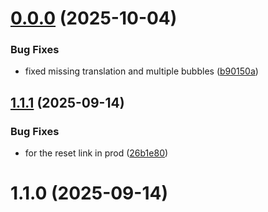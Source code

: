 # [0.0.0](https://github.com/jscott111/scribe-frontend/compare/v1.1.1...v0.0.0) (2025-10-04)


### Bug Fixes

* fixed missing translation and multiple bubbles ([b90150a](https://github.com/jscott111/scribe-frontend/commit/b90150a73f76188d913657883a9ff30670c175a0))



## [1.1.1](https://github.com/jscott111/scribe-frontend/compare/v1.1.0...v1.1.1) (2025-09-14)


### Bug Fixes

* for the reset link in prod ([26b1e80](https://github.com/jscott111/scribe-frontend/commit/26b1e803ab3f8486636b7c67946e194008a33bda))



# 1.1.0 (2025-09-14)



